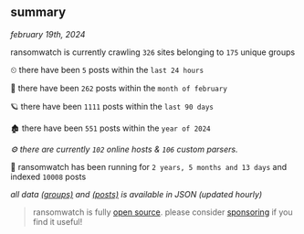 
## summary
_february 19th, 2024_

ransomwatch is currently crawling `326` sites belonging to `175` unique groups

⏲ there have been `5` posts within the `last 24 hours`

🦈 there have been `262` posts within the `month of february`

🪐 there have been `1111` posts within the `last 90 days`

🏚 there have been `551` posts within the `year of 2024`

_⚙️ there are currently `102` online hosts & `106` custom parsers._

🦕 ransomwatch has been running for `2 years, 5 months and 13 days` and indexed `10008` posts

_all data  [(groups)](http://ransomwhat.telemetry.ltd/groups) and [(posts)](http://ransomwhat.telemetry.ltd/posts) is available in JSON (updated hourly)_

> ransomwatch is fully [open source](https://github.com/joshhighet/ransomwatch#ransomwatch--). please consider [sponsoring](https://github.com/sponsors/joshhighet) if you find it useful!
